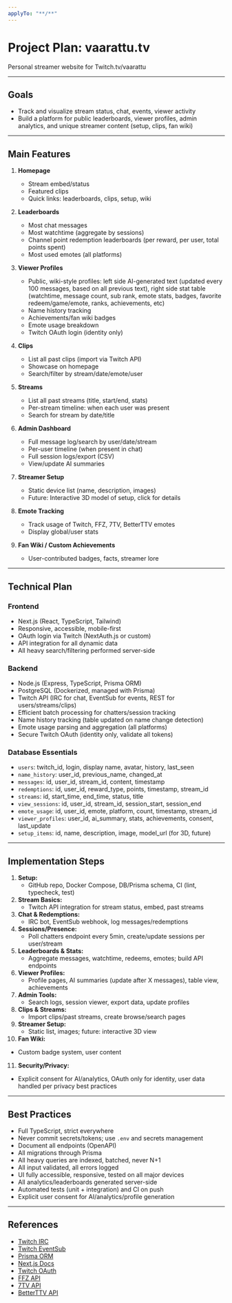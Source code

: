 ```yaml
---
applyTo: "**/**"
---
```


# Project Plan: vaarattu.tv

Personal streamer website for Twitch.tv/vaarattu

---

## **Goals**

- Track and visualize stream status, chat, events, viewer activity
- Build a platform for public leaderboards, viewer profiles, admin analytics, and unique streamer content (setup, clips, fan wiki)

---

## **Main Features**

1. **Homepage**

   - Stream embed/status
   - Featured clips
   - Quick links: leaderboards, clips, setup, wiki

2. **Leaderboards**

   - Most chat messages
   - Most watchtime (aggregate by sessions)
   - Channel point redemption leaderboards (per reward, per user, total points spent)
   - Most used emotes (all platforms)

3. **Viewer Profiles**

   - Public, wiki-style profiles: left side AI-generated text (updated every 100 messages, based on all previous text), right side stat table (watchtime, message count, sub rank, emote stats, badges, favorite redeem/game/emote, ranks, achievements, etc)
   - Name history tracking
   - Achievements/fan wiki badges
   - Emote usage breakdown
   - Twitch OAuth login (identity only)

4. **Clips**

   - List all past clips (import via Twitch API)
   - Showcase on homepage
   - Search/filter by stream/date/emote/user

5. **Streams**

   - List all past streams (title, start/end, stats)
   - Per-stream timeline: when each user was present
   - Search for stream by date/title

6. **Admin Dashboard**

   - Full message log/search by user/date/stream
   - Per-user timeline (when present in chat)
   - Full session logs/export (CSV)
   - View/update AI summaries

7. **Streamer Setup**

   - Static device list (name, description, images)
   - Future: Interactive 3D model of setup, click for details

8. **Emote Tracking**

   - Track usage of Twitch, FFZ, 7TV, BetterTTV emotes
   - Display global/user stats

9. **Fan Wiki / Custom Achievements**
   - User-contributed badges, facts, streamer lore

---

## **Technical Plan**

### **Frontend**

- Next.js (React, TypeScript, Tailwind)
- Responsive, accessible, mobile-first
- OAuth login via Twitch (NextAuth.js or custom)
- API integration for all dynamic data
- All heavy search/filtering performed server-side

### **Backend**

- Node.js (Express, TypeScript, Prisma ORM)
- PostgreSQL (Dockerized, managed with Prisma)
- Twitch API (IRC for chat, EventSub for events, REST for users/streams/clips)
- Efficient batch processing for chatters/session tracking
- Name history tracking (table updated on name change detection)
- Emote usage parsing and aggregation (all platforms)
- Secure Twitch OAuth (identity only, validate all tokens)

### **Database Essentials**

- `users`: twitch_id, login, display name, avatar, history, last_seen
- `name_history`: user_id, previous_name, changed_at
- `messages`: id, user_id, stream_id, content, timestamp
- `redemptions`: id, user_id, reward_type, points, timestamp, stream_id
- `streams`: id, start_time, end_time, status, title
- `view_sessions`: id, user_id, stream_id, session_start, session_end
- `emote_usage`: id, user_id, emote, platform, count, timestamp, stream_id
- `viewer_profiles`: user_id, ai_summary, stats, achievements, consent, last_update
- `setup_items`: id, name, description, image, model_url (for 3D, future)

---

## **Implementation Steps**

1. **Setup:**
   - GitHub repo, Docker Compose, DB/Prisma schema, CI (lint, typecheck, test)
2. **Stream Basics:**
   - Twitch API integration for stream status, embed, past streams
3. **Chat & Redemptions:**
   - IRC bot, EventSub webhook, log messages/redemptions
4. **Sessions/Presence:**
   - Poll chatters endpoint every 5min, create/update sessions per user/stream
5. **Leaderboards & Stats:**
   - Aggregate messages, watchtime, redeems, emotes; build API endpoints
6. **Viewer Profiles:**
   - Profile pages, AI summaries (update after X messages), table view, achievements
7. **Admin Tools:**
   - Search logs, session viewer, export data, update profiles
8. **Clips & Streams:**
   - Import clips/past streams, create browse/search pages
9. **Streamer Setup:**
   - Static list, images; future: interactive 3D view
10. **Fan Wiki:**

- Custom badge system, user content

11. **Security/Privacy:**

- Explicit consent for AI/analytics, OAuth only for identity, user data handled per privacy best practices

---

## **Best Practices**

- Full TypeScript, strict everywhere
- Never commit secrets/tokens; use `.env` and secrets management
- Document all endpoints (OpenAPI)
- All migrations through Prisma
- All heavy queries are indexed, batched, never N+1
- All input validated, all errors logged
- UI fully accessible, responsive, tested on all major devices
- All analytics/leaderboards generated server-side
- Automated tests (unit + integration) and CI on push
- Explicit user consent for AI/analytics/profile generation

---

## **References**

- [Twitch IRC](https://dev.twitch.tv/docs/irc/)
- [Twitch EventSub](https://dev.twitch.tv/docs/eventsub/)
- [Prisma ORM](https://www.prisma.io/)
- [Next.js Docs](https://nextjs.org/docs/)
- [Twitch OAuth](https://dev.twitch.tv/docs/authentication/)
- [FFZ API](https://api.frankerfacez.com/docs/)
- [7TV API](https://dev.7tv.app/)
- [BetterTTV API](https://betterttv.com/developers/)
